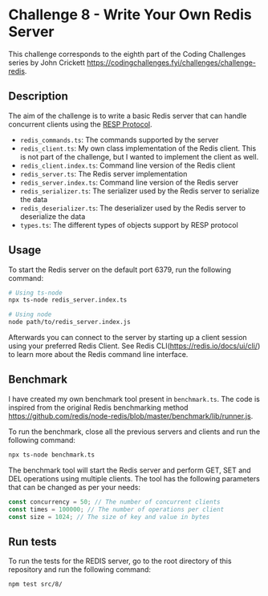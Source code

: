 # Challenge 8 - Write Your Own Redis Server

This challenge corresponds to the eighth part of the Coding Challenges series by John Crickett https://codingchallenges.fyi/challenges/challenge-redis.

## Description

The aim of the challenge is to write a basic Redis server that can handle concurrent clients using the [RESP Protocol](https://redis.io/docs/reference/protocol-spec/).

- `redis_commands.ts`: The commands supported by the server
- `redis_client.ts`: My own class implementation of the Redis client. This is not part of the challenge, but I wanted to implement the client as well.
- `redis_client.index.ts`: Command line version of the Redis client
- `redis_server.ts`: The Redis server implementation
- `redis_server.index.ts`: Command line version of the Redis server
- `redis_serializer.ts`: The serializer used by the Redis server to serialize the data
- `redis_deserializer.ts`: The deserializer used by the Redis server to deserialize the data
- `types.ts`: The different types of objects support by RESP protocol

## Usage

To start the Redis server on the default port 6379, run the following command:

```bash
# Using ts-node
npx ts-node redis_server.index.ts

# Using node
node path/to/redis_server.index.js
```

Afterwards you can connect to the server by starting up a client session using your preferred Redis Client. See Redis CLI(https://redis.io/docs/ui/cli/) to learn more about the Redis command line interface.

## Benchmark

I have created my own benchmark tool present in `benchmark.ts`. The code is inspired from the original Redis benchmarking method https://github.com/redis/node-redis/blob/master/benchmark/lib/runner.js.

To run the benchmark, close all the previous servers and clients and run the following command:

```bash
npx ts-node benchmark.ts
```

The benchmark tool will start the Redis server and perform GET, SET and DEL operations using multiple clients.
The tool has the following parameters that can be changed as per your needs:

```typescript
const concurrency = 50; // The number of concurrent clients
const times = 100000; // The number of operations per client
const size = 1024; // The size of key and value in bytes
```

## Run tests

To run the tests for the REDIS server, go to the root directory of this repository and run the following command:

```bash
npm test src/8/
```
